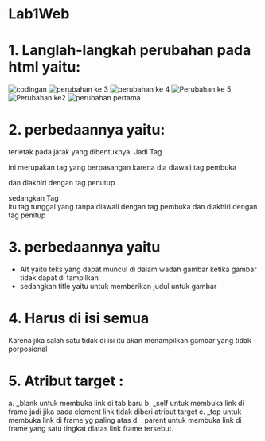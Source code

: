 # Lab1Web
# 1. Langlah-langkah perubahan pada html yaitu:
![codingan](https://user-images.githubusercontent.com/56497836/112955836-0a483f80-916a-11eb-85c6-965ab3957ac2.PNG)
![perubahan ke 3](https://user-images.githubusercontent.com/56497836/112955846-0c120300-916a-11eb-8db2-0292cde03946.PNG)
![perubahan ke 4](https://user-images.githubusercontent.com/56497836/112955852-0caa9980-916a-11eb-858d-88fd30455227.PNG)
![Perubahan ke 5](https://user-images.githubusercontent.com/56497836/112955861-0ddbc680-916a-11eb-86fd-01491d7c8fcb.PNG)
![Perubahan ke2](https://user-images.githubusercontent.com/56497836/112955867-0e745d00-916a-11eb-94e2-63966697ea1f.PNG)
![perubahan pertama](https://user-images.githubusercontent.com/56497836/112955868-0f0cf380-916a-11eb-9808-bd1957ed1e2d.PNG)

# 2. perbedaannya yaitu:
terletak pada jarak yang dibentuknya. Jadi Tag <p> ini merupakan tag yang berpasangan karena dia diawali tag pembuka <p> 
dan diakhiri dengan tag penutup </p> sedangkan Tag </br> itu tag tunggal yang tanpa diawali dengan tag pembuka dan diakhiri dengan tag penitup

# 3. perbedaannya yaitu
- Alt yaitu teks yang dapat muncul di dalam wadah gambar ketika gambar tidak dapat di tampilkan
- sedangkan title yaitu untuk memberikan judul untuk gambar

# 4. Harus di isi semua
Karena jika salah satu tidak di isi itu akan menampilkan gambar yang tidak porposional

# 5. Atribut target :
a. _blank untuk membuka link di tab baru
b. _self untuk membuka link di frame jadi jika pada element link tidak diberi atribut target
c. _top untuk membuka link di frame yg paling atas 
d. _parent untuk membuka link di frame yang satu tingkat diatas link frame tersebut.
